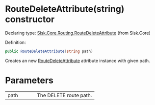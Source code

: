 <!--

Copyrights 2023 Sisk Framework - CypherPotato
Published under MIT license

!!! DO NOT EDIT THIS FILE !!!
This file was generated by a tool in the Sisk package. To edit the information in this documentation,
edit the XML documentation present in the Sisk source code.

-->


# RouteDeleteAttribute(string) constructor

Declaring type: [Sisk.Core.Routing.RouteDeleteAttribute](/spec/Sisk.Core.Routing.RouteDeleteAttribute.md) (from Sisk.Core)


Definition:

```cs
public RouteDeleteAttribute(string path)
```

Creates an new <a href="/spec/Sisk.Core.Routing.RouteDeleteAttribute.md">RouteDeleteAttribute</a> attribute instance with given path.


# Parameters

<table>
    <tbody>
<tr>
    <td width="33%">path</td>
    <td>The DELETE route path.</td>
</tr>
    </tbody>
</table>
